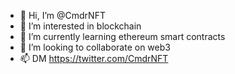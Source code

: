 - 👋 Hi, I’m @CmdrNFT
- 👀 I’m interested in blockchain
- 🌱 I’m currently learning ethereum smart contracts
- 💞️ I’m looking to collaborate on web3
- 📫 DM https://twitter.com/CmdrNFT

<!---
CmdrNFT/CmdrNFT is a ✨ special ✨ repository because its `README.md` (this file) appears on your GitHub profile.
You can click the Preview link to take a look at your changes.
--->
